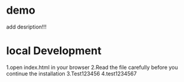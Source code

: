 # demo
add desription!!!
# local Development
1.open index.html in your browser
2.Read the file carefully before you continue the installation
3.Test123456
4.test1234567
